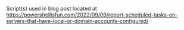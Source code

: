 Script(s) used in blog post located at https://powershellisfun.com/2022/09/09/report-scheduled-tasks-on-servers-that-have-local-or-domain-accounts-configured/